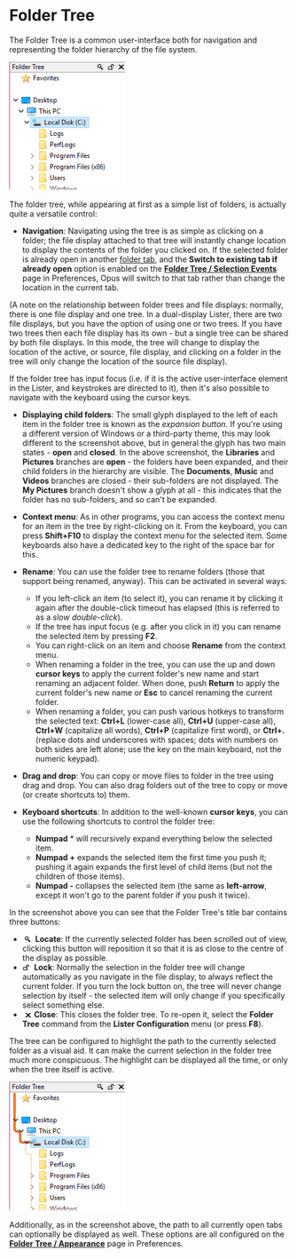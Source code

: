 # Folder Tree

The Folder Tree is a common user-interface both for navigation and representing the folder hierarchy of the file system.

![](/Manual/images/media/tree.png) 

The folder tree, while appearing at first as a simple list of folders, is actually quite a versatile control:

- **Navigation**: Navigating using the tree is as simple as clicking on a folder; the file display attached to that tree will instantly change location to display the contents of the folder you clicked on. If the selected folder is already open in another [folder tab](../tabs/RAEDME.md), and the **Switch to existing tab if already open** option is enabled on the **[Folder Tree / Selection Events](/Manual/preferences/preferences_categories/folder_tree/selection_events.md)** page in Preferences, Opus will switch to that tab rather than change the location in the current tab.

(A note on the relationship between folder trees and file displays: normally, there is one file display and one tree. In a dual-display Lister, there are two file displays, but you have the option of using one or two trees. If you have two trees then each file display has its own - but a single tree can be shared by both file displays. In this mode, the tree will change to display the location of the active, or source, file display, and clicking on a folder in the tree will only change the location of the source file display).

If the folder tree has input focus (i.e. if it is the active user-interface element in the Lister, and keystrokes are directed to it), then it's also possible to navigate with the keyboard using the cursor keys.

- **Displaying child folders**: The small glyph displayed to the left of each item in the folder tree is known as the *expansion button*. If you're using a different version of Windows or a third-party theme, this may look different to the screenshot above, but in general the glyph has two main states - **open** and **closed**. In the above screenshot, the **Libraries** and **Pictures** branches are **open** - the folders have been expanded, and their child folders in the hierarchy are visible. The **Documents**, **Music** and **Videos** branches are closed - their sub-folders are not displayed. The **My Pictures** branch doesn't show a glyph at all - this indicates that the folder has no sub-folders, and so can't be expanded.
- **Context menu**: As in other programs, you can access the context menu for an item in the tree by right-clicking on it. From the keyboard, you can press **Shift+F10** to display the context menu for the selected item. Some keyboards also have a dedicated key to the right of the space bar for this.
- **Rename**: You can use the folder tree to rename folders (those that support being renamed, anyway). This can be activated in several ways:
  - If you left-click an item (to select it), you can rename it by clicking it again after the double-click timeout has elapsed (this is referred to as a *slow double-click*).
  - If the tree has input focus (e.g. after you click in it) you can rename the selected item by pressing **F2**.
  - You can right-click on an item and choose **Rename** from the context menu.
  - When renaming a folder in the tree, you can use the up and down **cursor keys** to apply the current folder's new name and start renaming an adjacent folder. When done, push **Return** to apply the current folder's new name or **Esc** to cancel renaming the current folder.
  - When renaming a folder, you can push various hotkeys to transform the selected text: **Ctrl+L** (lower-case all), **Ctrl+U** (upper-case all), **Ctrl+W** (capitalize all words), **Ctrl+P** (capitalize first word), or **Ctrl+.** (replace dots and underscores with spaces; dots with numbers on both sides are left alone; use the key on the main keyboard, not the numeric keypad).

- **Drag and drop**: You can copy or move files to folder in the tree using drag and drop. You can also drag folders out of the tree to copy or move (or create shortcuts to) them.
- **Keyboard shortcuts**: In addition to the well-known **cursor keys**, you can use the following shortcuts to control the folder tree:
  - **Numpad** \* will recursively expand everything below the selected item.
  - **Numpad +** expands the selected item the first time you push it; pushing it again expands the first level of child items (but not the children of those items).
  - **Numpad -** collapses the selected item (the same as **left-arrow**, except it won't go to the parent folder if you push it twice).

In the screenshot above you can see that the Folder Tree's title bar contains three buttons:

- ![](/Manual/images/media/tree_-_zoom.png) **Locate**: If the currently selected folder has been scrolled out of view, clicking this button will reposition it so that it is as close to the centre of the display as possible.
- ![](/Manual/images/media/tree_-_lock.png)  **Lock**: Normally the selection in the folder tree will change automatically as you navigate in the file display, to always reflect the current folder. If you turn the lock button on, the tree will never change selection by itself - the selected item will only change if you specifically select something else.
- ![](/Manual/images/media/tree_-_close.png) **Close**: This closes the folder tree. To re-open it, select the **Folder Tree** command from the **Lister Configuration** menu (or press **F8**).

The tree can be configured to highlight the path to the currently selected folder as a visual aid. It can make the current selection in the folder tree much more conspicuous. The highlight can be displayed all the time, or only when the tree itself is active.

![](/Manual/images/media/tree_path.png)

Additionally, as in the screenshot above, the path to all currently open tabs can optionally be displayed as well. These options are all configured on the **[Folder Tree / Appearance](/Manual/preferences/preferences_categories/folder_tree/folder_tree_appearance.md)** page in Preferences.
